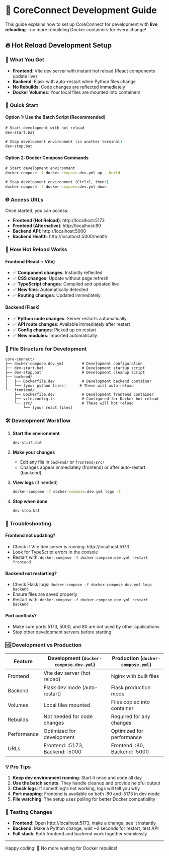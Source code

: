 # 🚀 CoreConnect Development Guide

This guide explains how to set up CoreConnect for development with **live reloading** - no more rebuilding Docker containers for every change!

## 🔥 Hot Reload Development Setup

### 🎯 What You Get
- **Frontend**: Vite dev server with instant hot reload (React components update live)
- **Backend**: Flask with auto-restart when Python files change
- **No Rebuilds**: Code changes are reflected immediately
- **Docker Volumes**: Your local files are mounted into containers

### 🚀 Quick Start

#### Option 1: Use the Batch Script (Recommended)
```cmd
# Start development with hot reload
dev-start.bat

# Stop development environment (in another terminal)
dev-stop.bat
```

#### Option 2: Docker Compose Commands
```cmd
# Start development environment
docker-compose -f docker-compose.dev.yml up --build

# Stop development environment (Ctrl+C, then:)
docker-compose -f docker-compose.dev.yml down
```

### 🌐 Access URLs

Once started, you can access:

- **Frontend (Hot Reload)**: http://localhost:5173
- **Frontend (Alternative)**: http://localhost:80 
- **Backend API**: http://localhost:5000
- **Backend Health**: http://localhost:5000/health

### 🔄 How Hot Reload Works

#### Frontend (React + Vite)
- ✅ **Component changes**: Instantly reflected
- ✅ **CSS changes**: Update without page refresh  
- ✅ **TypeScript changes**: Compiled and updated live
- ✅ **New files**: Automatically detected
- ✅ **Routing changes**: Updated immediately

#### Backend (Flask)
- ✅ **Python code changes**: Server restarts automatically
- ✅ **API route changes**: Available immediately after restart
- ✅ **Config changes**: Picked up on restart
- ✅ **New modules**: Imported automatically

### 📁 File Structure for Development

```
core-connect/
├── docker-compose.dev.yml        # Development configuration
├── dev-start.bat                 # Development startup script
├── dev-stop.bat                  # Development cleanup script
├── backend/
│   ├── Dockerfile.dev            # Development backend container
│   └── [your python files]      # These will auto-reload
└── frontend/
    ├── Dockerfile.dev            # Development frontend container  
    ├── vite.config.ts            # Configured for Docker hot reload
    └── src/                      # These will hot reload
        └── [your react files]
```

### 🛠️ Development Workflow

1. **Start the environment**
   ```cmd
   dev-start.bat
   ```

2. **Make your changes**
   - Edit any file in `backend/` or `frontend/src/`
   - Changes appear immediately (frontend) or after auto-restart (backend)

3. **View logs** (if needed)
   ```cmd
   docker-compose -f docker-compose.dev.yml logs -f
   ```

4. **Stop when done**
   ```cmd
   dev-stop.bat
   ```

### 🐛 Troubleshooting

#### Frontend not updating?
- Check if Vite dev server is running: http://localhost:5173
- Look for TypeScript errors in the console
- Restart with: `docker-compose -f docker-compose.dev.yml restart frontend`

#### Backend not restarting?
- Check Flask logs: `docker-compose -f docker-compose.dev.yml logs backend`
- Ensure files are saved properly
- Restart with: `docker-compose -f docker-compose.dev.yml restart backend`

#### Port conflicts?
- Make sure ports 5173, 5000, and 80 are not used by other applications
- Stop other development servers before starting

### 🆚 Development vs Production

| Feature | Development (`docker-compose.dev.yml`) | Production (`docker-compose.yml`) |
|---------|-----------------------------------|----------------------------------|
| Frontend | Vite dev server (hot reload) | Nginx with built files |
| Backend | Flask dev mode (auto-restart) | Flask production mode |
| Volumes | Local files mounted | Files copied into container |
| Rebuilds | Not needed for code changes | Required for any changes |
| Performance | Optimized for development | Optimized for performance |
| URLs | Frontend: :5173, Backend: :5000 | Frontend: :80, Backend: :5000 |

### 💡 Pro Tips

1. **Keep dev environment running**: Start it once and code all day
2. **Use the batch scripts**: They handle cleanup and provide helpful output
3. **Check logs**: If something's not working, logs will tell you why
4. **Port mapping**: Frontend is available on both :80 and :5173 in dev mode
5. **File watching**: The setup uses polling for better Docker compatibility

### 🧪 Testing Changes

- **Frontend**: Open http://localhost:5173, make a change, see it instantly
- **Backend**: Make a Python change, wait ~2 seconds for restart, test API
- **Full stack**: Both frontend and backend work together seamlessly

---

Happy coding! 🎉 No more waiting for Docker rebuilds!
